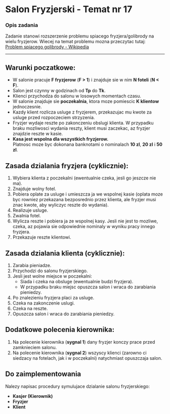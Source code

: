 # Salon Fryzjerski - Temat nr 17


### Opis zadania
Zadanie stanowi rozszerzenie problemu spiacego fryzjera/golibrody na wielu fryzjerow. Wiecej na temat problemu mozna przeczytac tutaj:  
[Problem spiacego golibrody - Wikipedia](https://pl.wikipedia.org/wiki/Problem_śpiącego_golibrody)

---

## Warunki poczatkowe:
- W salonie pracuje **F fryzjerow** (**F > 1**) i znajduje sie w nim **N foteli** (**N < F**).
- Salon jest czynny w godzinach od **Tp** do **Tk**.
- Klienci przychodza do salonu w losowych momentach czasu.
- W salonie znajduje sie **poczekalnia**, ktora moze pomiescic **K klientow** jednoczesnie.
- Kazdy klient rozlicza usluge z fryzjerem, przekazujac mu kwote za usluge przed rozpoczeciem strzyzenia.
- Fryzjer wydaje reszte po zakonczeniu obslugi klienta. W przypadku braku mozliwosci wydania reszty, klient musi zaczekac, az fryzjer znajdzie reszte w kasie.
- **Kasa jest wspolna dla wszystkich fryzjerow.**  
  Platnosc moze byc dokonana banknotami o nominalach **10 zl**, **20 zl** i **50 zl**.

## Zasada dzialania fryzjera (cyklicznie):
1. Wybiera klienta z poczekalni (ewentualnie czeka, jesli go jeszcze nie ma).
2. Znajduje wolny fotel.
3. Pobiera oplate za usluge i umieszcza ja we wspolnej kasie (oplata moze byc rowniez przekazana bezposrednio przez klienta, ale fryzjer musi znac kwote, aby wyliczyc reszte do wydania).
4. Realizuje usluge.
5. Zwalnia fotel.
6. Wylicza reszte i pobiera ja ze wspolnej kasy. Jesli nie jest to mozliwe, czeka, az pojawia sie odpowiednie nominaly w wyniku pracy innego fryzjera.
7. Przekazuje reszte klientowi.

## Zasada dzialania klienta (cyklicznie):
1. Zarabia pieniadze.
2. Przychodzi do salonu fryzjerskiego.
3. Jesli jest wolne miejsce w poczekalni:
   - Siada i czeka na obsluge (ewentualnie budzi fryzjera).
   - W przypadku braku miejsc opuszcza salon i wraca do zarabiania pieniedzy.
4. Po znalezieniu fryzjera placi za usluge.
5. Czeka na zakonczenie uslugi.
6. Czeka na reszte.
7. Opuszcza salon i wraca do zarabiania pieniedzy.

## Dodatkowe polecenia kierownika:
1. Na polecenie kierownika (**sygnal 1**) dany fryzjer konczy prace przed zamknieciem salonu.
2. Na polecenie kierownika (**sygnal 2**) wszyscy klienci (zarowno ci siedzacy na fotelach, jak i w poczekalni) natychmiast opuszczaja salon.

## Do zaimplementowania
Nalezy napisac procedury symulujace dzialanie salonu fryzjerskiego:
- **Kasjer (Kierownik)**
- **Fryzjer**
- **Klient**
